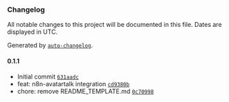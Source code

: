 ### Changelog

All notable changes to this project will be documented in this file. Dates are displayed in UTC.

Generated by [`auto-changelog`](https://github.com/CookPete/auto-changelog).

#### 0.1.1

- Initial commit [`631aadc`](https://github.com/avatartalk-ai/n8n-nodes-avatartalk/commit/631aadc3b894dd242a23e8d0f861dc1a9c4d492b)
- feat: n8n-avatartalk integration [`cd9380b`](https://github.com/avatartalk-ai/n8n-nodes-avatartalk/commit/cd9380bb231543a21d6db6ad2d2f994937ec2cb1)
- chore: remove README_TEMPLATE.md [`0c70998`](https://github.com/avatartalk-ai/n8n-nodes-avatartalk/commit/0c70998200b7443995ebcea27d13fd91b01ec346)

